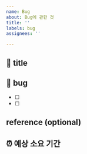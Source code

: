 ```yaml
---
name: Bug
about: Bug에 관한 것
title: ''
labels: bug
assignees: ''

---
```


## 🤖 title

## 🚨 bug
- [ ]
- [ ]

## reference (optional)

## ⏰ 예상 소요 기간

